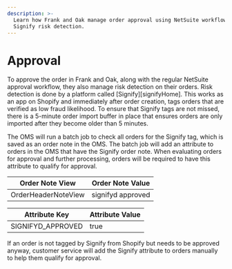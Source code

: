 ```yaml
---
description: >-
  Learn how Frank and Oak manage order approval using NetSuite workflows and
  Signify risk detection.
---
```


# Approval

To approve the order in Frank and Oak, along with the regular NetSuite approval workflow, they also manage risk detection on their orders. Risk detection is done by a platform called \[Signify]\[signifyHome]. This works as an app on Shopify and immediately after order creation, tags orders that are verified as low fraud likelihood. To ensure that Signify tags are not missed, there is a 5-minute order import buffer in place that ensures orders are only imported after they become older than 5 minutes.

The OMS will run a batch job to check all orders for the Signify tag, which is saved as an order note in the OMS. The batch job will add an attribute to orders in the OMS that have the Signify order note. When evaluating orders for approval and further processing, orders will be required to have this attribute to qualify for approval.

| Order Note View     | Order Note Value  |
| ------------------- | ----------------- |
| OrderHeaderNoteView | signifyd approved |

| Attribute Key      | Attribute Value |
| ------------------ | --------------- |
| SIGNIFYD\_APPROVED | true            |

If an order is not tagged by Signify from Shopify but needs to be approved anyway, customer service will add the Signify attribute to orders manually to help them qualify for approval.

